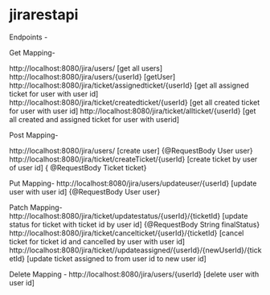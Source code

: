 # jirarestapi


Endpoints -

Get Mapping-

http://localhost:8080/jira/users/                         [get all users]
http://localhost:8080/jira/users/{userId}                 [getUser]
http://localhost:8080/jira/ticket/assignedticket/{userId} [get all assigned ticket for user with user id]
http://localhost:8080/jira/ticket/createdticket/{userId}  [get all created ticket for user with user id]
http://localhost:8080/jira/ticket/allticket/{userId}      [get all created and assigned ticket for user with userid]

Post Mapping-

http://localhost:8080/jira/users/                         [create user] {@RequestBody User user}
http://localhost:8080/jira/ticket/createTicket/{userId}   [create ticket by user of user id] { @RequestBody Ticket ticket}

Put Mapping-
http://localhost:8080/jira/users/updateuser/{userId}      [update user with user id] {@RequestBody User user}

Patch Mapping-
http://localhost:8080/jira/ticket/updatestatus/{userId}/{ticketId} [update status for ticket with ticket id by user id] {@RequestBody String finalStatus}
http://localhost:8080/jira/ticket/cancelticket/{userId}/{ticketId} [cancel ticket for ticket id and cancelled by user with user id]
http://localhost:8080/jira/ticket//updateassigned/{userId}/{newUserId}/{ticketId} [update ticket assigned to from user id to new user id]

Delete Mapping - 
http://localhost:8080/jira/users/{userId}  [delete user with user id]
